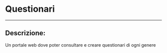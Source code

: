 # Questionari
___

## Descrizione:

Un portale web dove poter consultare e creare questionari di ogni genere





